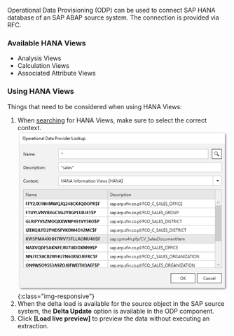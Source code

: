 Operational Data Provisioning (ODP) can be used to connect SAP HANA database of an SAP ABAP source system. The connection is provided via RFC. 

### Available HANA Views

- Analysis Views
- Calculation Views 
- Associated Attribute Views 

### Using HANA Views
Things that need to be considered when using HANA Views:

1. When [searching](./odp-define) for HANA Views, make sure to select the correct context. 
![ODP HANA View](/img/content/odp/odp-component-hanaview-salesdocumentitem-01.png){:class="img-responsive"}
2. When the delta load is available for the source object in the SAP source system, the **Delta Update** option is available in the ODP component. 
3. Click **[Load live preview]** to preview the data without executing an extraction.